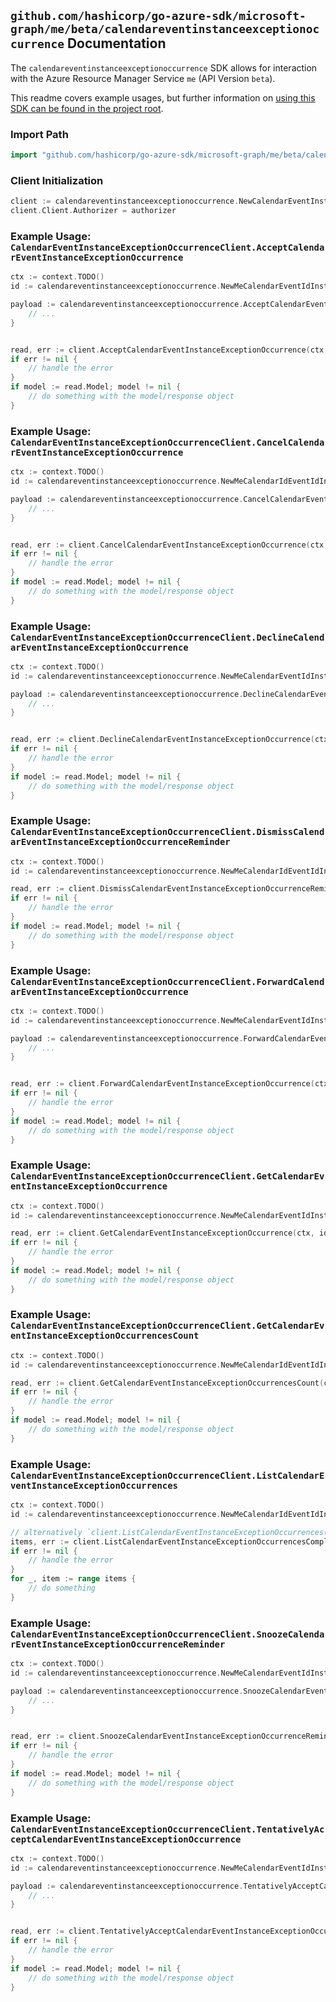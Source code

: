 
## `github.com/hashicorp/go-azure-sdk/microsoft-graph/me/beta/calendareventinstanceexceptionoccurrence` Documentation

The `calendareventinstanceexceptionoccurrence` SDK allows for interaction with the Azure Resource Manager Service `me` (API Version `beta`).

This readme covers example usages, but further information on [using this SDK can be found in the project root](https://github.com/hashicorp/go-azure-sdk/tree/main/docs).

### Import Path

```go
import "github.com/hashicorp/go-azure-sdk/microsoft-graph/me/beta/calendareventinstanceexceptionoccurrence"
```


### Client Initialization

```go
client := calendareventinstanceexceptionoccurrence.NewCalendarEventInstanceExceptionOccurrenceClientWithBaseURI("https://management.azure.com")
client.Client.Authorizer = authorizer
```


### Example Usage: `CalendarEventInstanceExceptionOccurrenceClient.AcceptCalendarEventInstanceExceptionOccurrence`

```go
ctx := context.TODO()
id := calendareventinstanceexceptionoccurrence.NewMeCalendarEventIdInstanceIdExceptionOccurrenceID("eventIdValue", "eventId1Value", "eventId2Value")

payload := calendareventinstanceexceptionoccurrence.AcceptCalendarEventInstanceExceptionOccurrenceRequest{
	// ...
}


read, err := client.AcceptCalendarEventInstanceExceptionOccurrence(ctx, id, payload)
if err != nil {
	// handle the error
}
if model := read.Model; model != nil {
	// do something with the model/response object
}
```


### Example Usage: `CalendarEventInstanceExceptionOccurrenceClient.CancelCalendarEventInstanceExceptionOccurrence`

```go
ctx := context.TODO()
id := calendareventinstanceexceptionoccurrence.NewMeCalendarIdEventIdInstanceIdExceptionOccurrenceID("calendarIdValue", "eventIdValue", "eventId1Value", "eventId2Value")

payload := calendareventinstanceexceptionoccurrence.CancelCalendarEventInstanceExceptionOccurrenceRequest{
	// ...
}


read, err := client.CancelCalendarEventInstanceExceptionOccurrence(ctx, id, payload)
if err != nil {
	// handle the error
}
if model := read.Model; model != nil {
	// do something with the model/response object
}
```


### Example Usage: `CalendarEventInstanceExceptionOccurrenceClient.DeclineCalendarEventInstanceExceptionOccurrence`

```go
ctx := context.TODO()
id := calendareventinstanceexceptionoccurrence.NewMeCalendarEventIdInstanceIdExceptionOccurrenceID("eventIdValue", "eventId1Value", "eventId2Value")

payload := calendareventinstanceexceptionoccurrence.DeclineCalendarEventInstanceExceptionOccurrenceRequest{
	// ...
}


read, err := client.DeclineCalendarEventInstanceExceptionOccurrence(ctx, id, payload)
if err != nil {
	// handle the error
}
if model := read.Model; model != nil {
	// do something with the model/response object
}
```


### Example Usage: `CalendarEventInstanceExceptionOccurrenceClient.DismissCalendarEventInstanceExceptionOccurrenceReminder`

```go
ctx := context.TODO()
id := calendareventinstanceexceptionoccurrence.NewMeCalendarIdEventIdInstanceIdExceptionOccurrenceID("calendarIdValue", "eventIdValue", "eventId1Value", "eventId2Value")

read, err := client.DismissCalendarEventInstanceExceptionOccurrenceReminder(ctx, id)
if err != nil {
	// handle the error
}
if model := read.Model; model != nil {
	// do something with the model/response object
}
```


### Example Usage: `CalendarEventInstanceExceptionOccurrenceClient.ForwardCalendarEventInstanceExceptionOccurrence`

```go
ctx := context.TODO()
id := calendareventinstanceexceptionoccurrence.NewMeCalendarEventIdInstanceIdExceptionOccurrenceID("eventIdValue", "eventId1Value", "eventId2Value")

payload := calendareventinstanceexceptionoccurrence.ForwardCalendarEventInstanceExceptionOccurrenceRequest{
	// ...
}


read, err := client.ForwardCalendarEventInstanceExceptionOccurrence(ctx, id, payload)
if err != nil {
	// handle the error
}
if model := read.Model; model != nil {
	// do something with the model/response object
}
```


### Example Usage: `CalendarEventInstanceExceptionOccurrenceClient.GetCalendarEventInstanceExceptionOccurrence`

```go
ctx := context.TODO()
id := calendareventinstanceexceptionoccurrence.NewMeCalendarEventIdInstanceIdExceptionOccurrenceID("eventIdValue", "eventId1Value", "eventId2Value")

read, err := client.GetCalendarEventInstanceExceptionOccurrence(ctx, id, calendareventinstanceexceptionoccurrence.DefaultGetCalendarEventInstanceExceptionOccurrenceOperationOptions())
if err != nil {
	// handle the error
}
if model := read.Model; model != nil {
	// do something with the model/response object
}
```


### Example Usage: `CalendarEventInstanceExceptionOccurrenceClient.GetCalendarEventInstanceExceptionOccurrencesCount`

```go
ctx := context.TODO()
id := calendareventinstanceexceptionoccurrence.NewMeCalendarIdEventIdInstanceID("calendarIdValue", "eventIdValue", "eventId1Value")

read, err := client.GetCalendarEventInstanceExceptionOccurrencesCount(ctx, id, calendareventinstanceexceptionoccurrence.DefaultGetCalendarEventInstanceExceptionOccurrencesCountOperationOptions())
if err != nil {
	// handle the error
}
if model := read.Model; model != nil {
	// do something with the model/response object
}
```


### Example Usage: `CalendarEventInstanceExceptionOccurrenceClient.ListCalendarEventInstanceExceptionOccurrences`

```go
ctx := context.TODO()
id := calendareventinstanceexceptionoccurrence.NewMeCalendarIdEventIdInstanceID("calendarIdValue", "eventIdValue", "eventId1Value")

// alternatively `client.ListCalendarEventInstanceExceptionOccurrences(ctx, id, calendareventinstanceexceptionoccurrence.DefaultListCalendarEventInstanceExceptionOccurrencesOperationOptions())` can be used to do batched pagination
items, err := client.ListCalendarEventInstanceExceptionOccurrencesComplete(ctx, id, calendareventinstanceexceptionoccurrence.DefaultListCalendarEventInstanceExceptionOccurrencesOperationOptions())
if err != nil {
	// handle the error
}
for _, item := range items {
	// do something
}
```


### Example Usage: `CalendarEventInstanceExceptionOccurrenceClient.SnoozeCalendarEventInstanceExceptionOccurrenceReminder`

```go
ctx := context.TODO()
id := calendareventinstanceexceptionoccurrence.NewMeCalendarEventIdInstanceIdExceptionOccurrenceID("eventIdValue", "eventId1Value", "eventId2Value")

payload := calendareventinstanceexceptionoccurrence.SnoozeCalendarEventInstanceExceptionOccurrenceReminderRequest{
	// ...
}


read, err := client.SnoozeCalendarEventInstanceExceptionOccurrenceReminder(ctx, id, payload)
if err != nil {
	// handle the error
}
if model := read.Model; model != nil {
	// do something with the model/response object
}
```


### Example Usage: `CalendarEventInstanceExceptionOccurrenceClient.TentativelyAcceptCalendarEventInstanceExceptionOccurrence`

```go
ctx := context.TODO()
id := calendareventinstanceexceptionoccurrence.NewMeCalendarEventIdInstanceIdExceptionOccurrenceID("eventIdValue", "eventId1Value", "eventId2Value")

payload := calendareventinstanceexceptionoccurrence.TentativelyAcceptCalendarEventInstanceExceptionOccurrenceRequest{
	// ...
}


read, err := client.TentativelyAcceptCalendarEventInstanceExceptionOccurrence(ctx, id, payload)
if err != nil {
	// handle the error
}
if model := read.Model; model != nil {
	// do something with the model/response object
}
```
